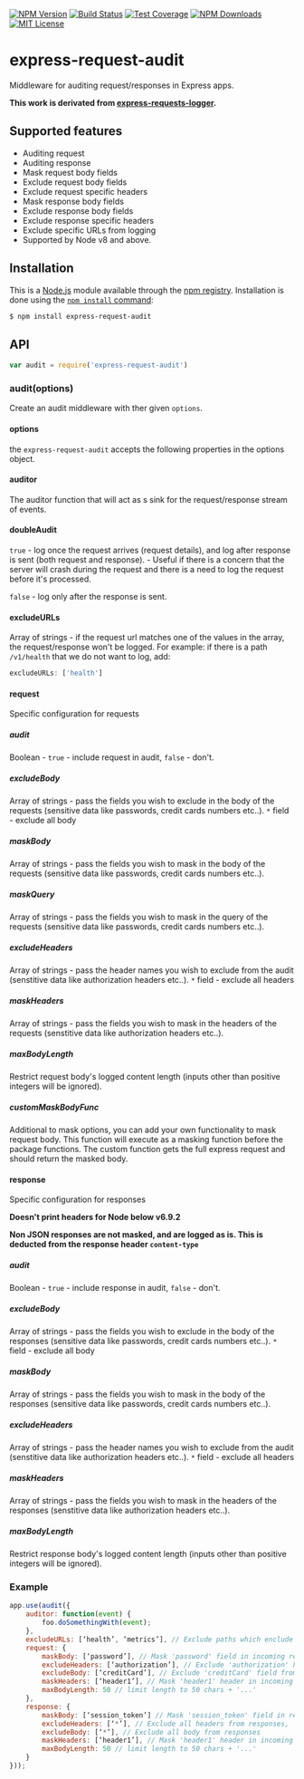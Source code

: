 [![NPM Version][npm-image]][npm-url]
[![Build Status][travis-image]][travis-url]
[![Test Coverage][coveralls-image]][coveralls-url]
[![NPM Downloads][downloads-image]][downloads-url]
[![MIT License][license-image]][license-url]

# express-request-audit
Middleware for auditing request/responses in Express apps. 

**This work is derivated from [express-requests-logger](https://github.com/PayU/express-request-logger).**

## Supported features
- Auditing request
- Auditing response
- Mask request body fields
- Exclude request body fields
- Exclude request specific headers
- Mask response body fields
- Exclude response body fields
- Exclude response specific headers
- Exclude specific URLs from logging
- Supported by Node v8 and above.

## Installation

This is a [Node.js](https://nodejs.org/en/) module available through the
[npm registry](https://www.npmjs.com/). Installation is done using the
[`npm install` command](https://docs.npmjs.com/getting-started/installing-npm-packages-locally):

```sh
$ npm install express-request-audit
```

## API

```js
var audit = require('express-request-audit')
```

### audit(options)

Create an audit middleware with ther given `options`.

#### options

the `express-request-audit` accepts the following properties in the options object.

#### auditor

The auditor function that will act as s sink for the request/response stream of events. 

#### doubleAudit

`true` - log once the request arrives (request details), and log after response is sent (both request and response). - Useful if there is a concern that the server will crash during the request and there is a need to log the request before it's processed.

`false` - log only after the response is sent.

#### excludeURLs

Array of strings - if the request url matches one of the values in the array, the request/response won't be logged.
For example: if there is a path `/v1/health` that we do not want to log, add:
```js
excludeURLs: ['health']
```
#### request

Specific configuration for requests
##### audit

Boolean - `true` - include request in audit, `false` - don't.

##### excludeBody

Array of strings - pass the fields you wish to exclude in the body of the requests (sensitive data like passwords, credit cards numbers etc..).
`*` field - exclude all body

##### maskBody

Array of strings - pass the fields you wish to mask in the body of the requests (sensitive data like passwords, credit cards numbers etc..).

##### maskQuery

Array of strings - pass the fields you wish to mask in the query of the requests (sensitive data like passwords, credit cards numbers etc..).
##### excludeHeaders

Array of strings - pass the header names you wish to exclude from the audit (senstitive data like authorization headers etc..).
`*` field - exclude all headers

##### maskHeaders

Array of strings - pass the fields you wish to mask in the headers of the requests (senstitive data like authorization headers etc..).

 ##### maxBodyLength

 Restrict request body's logged content length (inputs other than positive integers will be ignored).

##### customMaskBodyFunc

 Additional to mask options, you can add your own functionality to mask request body. This function will execute 
 as a masking function before the package functions.
 The custom function gets the full express request and should return the masked body.

#### response

Specific configuration for responses

**Doesn't print headers for Node below v6.9.2**

**Non JSON responses are not masked, and are logged as is. This is deducted from the response header `content-type`**

##### audit

Boolean - `true` - include response in audit, `false` - don't.

##### excludeBody

Array of strings - pass the fields you wish to exclude in the body of the responses (sensitive data like passwords, credit cards numbers etc..).
`*` field - exclude all body

##### maskBody

Array of strings - pass the fields you wish to mask in the body of the responses (sensitive data like passwords, credit cards numbers etc..).

##### excludeHeaders

Array of strings - pass the header names you wish to exclude from the audit (senstitive data like authorization headers etc..).
`*` field - exclude all headers

##### maskHeaders

Array of strings - pass the fields you wish to mask in the headers of the responses (senstitive data like authorization headers etc..).

 ##### maxBodyLength

 Restrict response body's logged content length (inputs other than positive integers will be ignored).


### Example

```js
app.use(audit({
    auditor: function(event) {
        foo.doSomethingWith(event);
    }, 
    excludeURLs: [‘health’, ‘metrics’], // Exclude paths which enclude 'health' & 'metrics'
    request: {
        maskBody: [‘password’], // Mask 'password' field in incoming requests
        excludeHeaders: [‘authorization’], // Exclude 'authorization' header from requests
        excludeBody: [‘creditCard’], // Exclude 'creditCard' field from requests body
        maskHeaders: [‘header1’], // Mask 'header1' header in incoming requests
        maxBodyLength: 50 // limit length to 50 chars + '...'
    },
    response: {
        maskBody: [‘session_token’] // Mask 'session_token' field in response body
        excludeHeaders: [‘*’], // Exclude all headers from responses,
        excludeBody: [‘*’], // Exclude all body from responses
        maskHeaders: [‘header1’], // Mask 'header1' header in incoming requests
        maxBodyLength: 50 // limit length to 50 chars + '...'
    }
}));
```


[npm-image]: https://img.shields.io/npm/v/express-request-audit.svg?style=flat
[npm-url]: https://npmjs.org/package/express-request-audit
[travis-image]: https://travis-ci.org/gabheadz/express-request-audit.svg?branch=master
[travis-url]: https://travis-ci.org/gabheadz/express-request-audit
[coveralls-image]: https://coveralls.io/repos/github/gabheadz/express-request-audit/badge.svg?branch=master
[coveralls-url]: https://coveralls.io/github/gabheadz/express-request-audit?branch=master
[downloads-image]: http://img.shields.io/npm/dm/express-request-audit.svg?style=flat
[downloads-url]: https://npmjs.org/package/express-request-audit
[license-image]: https://img.shields.io/badge/License-Apache%202.0-blue.svg
[license-url]: https://opensource.org/licenses/Apache-2.0
[nsp-image]: https://nodesecurity.io/orgs/zooz/projects/ca2387c7-874c-4f5d-bd4e-0aa2874a1ae1/badge
[nsp-url]: https://nodesecurity.io/orgs/zooz/projects/ca2387c7-874c-4f5d-bd4e-0aa2874a1ae1
